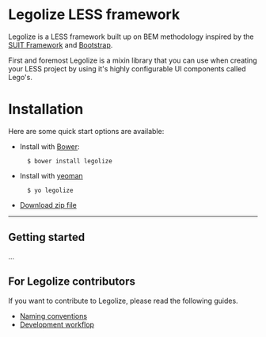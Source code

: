 # Legolize LESS framework

Legolize is a LESS framework built up on BEM methodology inspired by the [SUIT Framework](https://github.com/suitcss/suit/) and [Bootstrap](https://github.com/twbs/bootstrap).

First and foremost Legolize is a mixin library that you can use when creating your LESS project by using it's highly configurable UI components called Lego's.

# Installation

Here are some quick start options are available:
  	
- Install with [Bower](http://bower.io): 
    
        $ bower install legolize 

- Install with [yeoman](http://yeoman.io/)

        $ yo legolize

- [Download zip file](https://github.com/frontend-mafia/legolize/archive/master.zip)

---

## Getting started

...

## For Legolize contributors

If you want to contribute to Legolize, please read the following guides.

* [Naming conventions](naming-conventions.md)
* [Development workflop](development-workflow.md)
